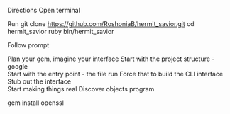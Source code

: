 Directions
  Open terminal
  
  Run
    git clone https://github.com/RoshoniaB/hermit_savior.git
    cd hermit_savior
    ruby bin/hermit_savior
  
  Follow prompt



Plan your gem, imagine your interface 
Start with the project structure - google  
Start with the entry point - the file run 
Force that to build the CLI interface
Stub out the interface  
Start making things real 
Discover objects
program 

gem install openssl

